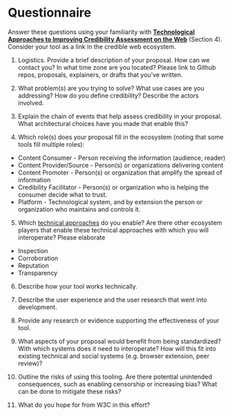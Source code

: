 # Questionnaire 

Answer these questions using your familiarity with __<a href="https://www.w3.org/2018/10/credibility-tech/">Technological Approaches to Improving Credibility Assessment on the Web</a>__ (Section 4). Consider your tool as a link in the credible web ecosystem. 

1. Logistics. Provide a brief description of your proposal. How can we contact you? In what time zone are you located? Please link to Github repos, proposals, explainers, or drafts that you’ve written.

2. What problem(s) are you trying to solve? What use cases are you addressing? How do you define credibility? Describe the actors involved.

3. Explain the chain of events that help assess credibility in your proposal. What architectural choices have you made that enable this?

4. Which role(s) does your proposal fill in the ecosystem (noting that some tools fill multiple roles):
* Content Consumer - Person receiving the information (audience, reader)
* Content Provider/Source - Person(s) or organizations delivering content 
* Content Promoter - Person(s) or organization that amplify the spread of information
* Credibility Facilitator - Person(s) or organization who is helping the consumer decide what to trust.
* Platform - Technological system, and by extension the person or organization who maintains and controls it. 

5. Which <a href="https://www.w3.org/2018/10/credibility-tech/#h.32pkwj5grlt3">technical approaches</a> do you enable? Are there other ecosystem players that enable these technical approaches with which you will interoperate? Please elaborate
* Inspection
* Corroboration
* Reputation
* Transparency

6. Describe how your tool works technically.

7. Describe the user experience and the user research that went into development. 

8. Provide any research or evidence supporting the effectiveness of your tool.

9. What aspects of your proposal would benefit from being standardized? With which systems does it need to interoperate? How will this fit into existing technical and social systems (e.g. browser extension, peer review)?
 
10. Outline the risks of using this tooling. Are there potential unintended consequences, such as enabling censorship or increasing bias? What can be done to mitigate these risks?

11. What do you hope for from W3C in this effort?


